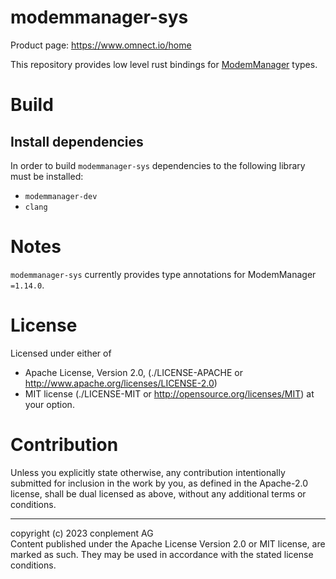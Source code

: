 # modemmanager-sys
Product page: https://www.omnect.io/home

This repository provides low level rust bindings for
[ModemManager](https://www.freedesktop.org/wiki/Software/ModemManager/)
types.<br>

# Build

## Install dependencies

In order to build `modemmanager-sys` dependencies to the following library must be installed:
- `modemmanager-dev`
- `clang`

# Notes

`modemmanager-sys` currently provides type annotations for ModemManager `=1.14.0`.

# License

Licensed under either of
* Apache License, Version 2.0, (./LICENSE-APACHE or <http://www.apache.org/licenses/LICENSE-2.0>)
* MIT license (./LICENSE-MIT or <http://opensource.org/licenses/MIT>)
at your option.

# Contribution

Unless you explicitly state otherwise, any contribution intentionally
submitted for inclusion in the work by you, as defined in the Apache-2.0
license, shall be dual licensed as above, without any additional terms or
conditions.

---

copyright (c) 2023 conplement AG<br> Content published under the Apache License
Version 2.0 or MIT license, are marked as such. They may be used in accordance
with the stated license conditions.
